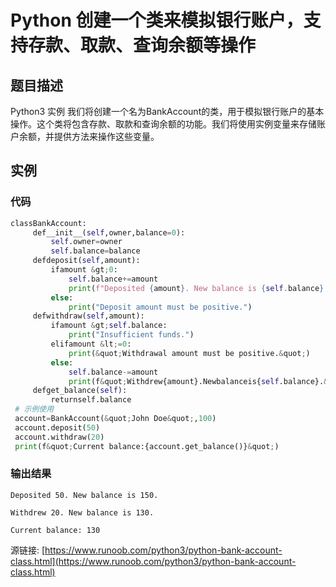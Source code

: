 # Python 创建一个类来模拟银行账户，支持存款、取款、查询余额等操作

## 题目描述
Python3 实例
我们将创建一个名为BankAccount的类，用于模拟银行账户的基本操作。这个类将包含存款、取款和查询余额的功能。我们将使用实例变量来存储账户余额，并提供方法来操作这些变量。

## 实例
### 代码
```python
classBankAccount:
     def__init__(self,owner,balance=0):
         self.owner=owner
         self.balance=balance
     defdeposit(self,amount):
         ifamount &gt;0:
             self.balance+=amount
             print(f"Deposited {amount}. New balance is {self.balance}.")
         else:
             print("Deposit amount must be positive.")
     defwithdraw(self,amount):
         ifamount &gt;self.balance:
             print("Insufficient funds.")
         elifamount &lt;=0:
             print(&quot;Withdrawal amount must be positive.&quot;)
         else:
             self.balance-=amount
             print(f&quot;Withdrew{amount}.Newbalanceis{self.balance}.&quot;)
     defget_balance(self):
         returnself.balance
 # 示例使用
 account=BankAccount(&quot;John Doe&quot;,100)
 account.deposit(50)
 account.withdraw(20)
 print(f&quot;Current balance:{account.get_balance()}&quot;)
```
### 输出结果
```
Deposited 50. New balance is 150.
Withdrew 20. New balance is 130.
Current balance: 130
```
源链接: [https://www.runoob.com/python3/python-bank-account-class.html](https://www.runoob.com/python3/python-bank-account-class.html)